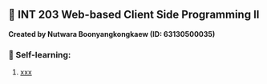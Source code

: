 ## 🍱 INT 203 Web-based Client Side Programming II 

**Created by Nutwara Boonyangkongkaew (ID: 63130500035)**

### 🍣 Self-learning: <br>
1. [xxx](https://www.youtube.com/playlist?list=PL_xSQKvnccplgKmdtqizMGRh11witheTM) <br>

